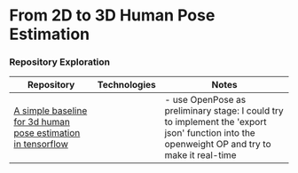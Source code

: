 # From 2D to 3D Human Pose Estimation

### Repository Exploration

| Repository | Technologies | Notes |
| --- | --- | --- |
| [A simple baseline for 3d human pose estimation in tensorflow](https://github.com/ArashHosseini/3d-pose-baseline) | | - use OpenPose as preliminary stage: I could try to implement the 'export json' function into the openweight OP and try to make it real-time|
